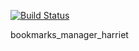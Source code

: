 [![Build Status](https://travis-ci.org/harrietc52/bookmark_manager.svg)](https://travis-ci.org/harrietc52/bookmark_manager)

bookmarks_manager_harriet
